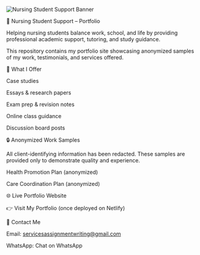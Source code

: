 ![Nursing Student Support Banner](banner.png)

📘 Nursing Student Support – Portfolio

Helping nursing students balance work, school, and life by providing professional academic support, tutoring, and study guidance.

This repository contains my portfolio site showcasing anonymized samples of my work, testimonials, and services offered.

🌟 What I Offer

Case studies

Essays & research papers

Exam prep & revision notes

Online class guidance

Discussion board posts

🔒 Anonymized Work Samples

All client-identifying information has been redacted. These samples are provided only to demonstrate quality and experience.

Health Promotion Plan (anonymized)

Care Coordination Plan (anonymized)

🌐 Live Portfolio Website

👉 Visit My Portfolio
 (once deployed on Netlify)

📩 Contact Me

Email: servicesassignmentwriting@gmail.com

WhatsApp: Chat on WhatsApp
